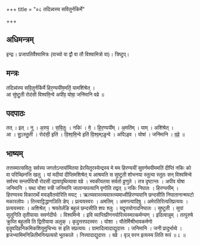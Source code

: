 +++
title = "०८ तदिन्न्वस्य सवितुर्नकिर्मे"

+++
## अधिमन्त्रम्
इन्द्रः। प्रजापतिर्वैश्वामित्रः (वाच्यो वा द्वौ वा तौ विश्वामित्रो वा)। त्रिष्टुप्।

## मन्त्रः
तदिन्न्व॑स्य सवि॒तुर्नकि॑र्मे हिर॒ण्ययी॑म॒मतिं॒ यामशि॑श्रेत् ।  
आ सु॑ष्टु॒ती रोद॑सी विश्वमि॒न्वे अपी॑व॒ योषा॒ जनि॑मानि वव्रे ॥

## पदपाठः
तत् । इत् । नु । अ॒स्य॒ । स॒वि॒तुः । नकिः॑ । मे॒ । हि॒र॒ण्ययी॑म् । अ॒मति॑म् । याम् । अशि॑श्रेत् ।  
आ । सु॒ऽस्तु॒ती । रोद॑सी॒ इति॑ । वि॒श्व॒मि॒न्वे इति॑ वि॒श्व॒म्ऽइ॒न्वे । अपि॑ऽइव । योषा॑ । जनि॑मानि । व॒व्रे॒ ॥

## भाष्यम्
तत्तस्मात्सवितुः सर्वस्य जगतोऽन्तर्यामितया प्रेरयितुरस्येन्द्रस्य मे मम हिरण्ययीं सुवर्णमयीममतिं दीप्तिं नकिः को वा परिच्छिनत्ति खलु । यां मदीयां दीप्तिमशिश्रेत् य आश्रयति स सुष्टुती शोभनया स्तुत्या स्तुतः सन् विश्वमिन्वे सर्वस्य सन्तर्पयित्रौ रोदसी द्यावापृथिव्यावा वव्रे । स्वकीयतया सर्वतो व्रुणुते । तत्र दृष्टान्तः । अपीव योषा जनिमानि । यथा योशा स्त्री जनिमानि जातान्यपत्यानि वृणोति तद्वत् ॥ नकिः निपातः । हिरण्ययीम् । हिरण्यस्य विकारार्थे मयड्वैतयोरिति मयट् । ऋत्व्यवास्त्व्यवास्त्व्यमाध्वीहिरण्ययानि छन्दसीति निपातानान्मयटो मकारलोपः । तित्त्वाट्टिद्धाणञिति ङेप् । प्रत्ययस्वरः । अमतिम् । अमगत्यादिषु । अमेरतिरित्यतिप्रत्ययः । प्रत्ययस्वरः । अशिश्रेत् । श्रयतेर्लङि बहुलं छन्दसीति शपः श्लुः । यद्वृत्तयोगादनिघातः । सुष्टुती । सुपां सुलुगिति तृतीयायाः सवर्णदीर्घः । विश्वमिन्वे । इवि व्याप्तिप्रीणनयोरित्यस्मात्कर्मण्यण् । इदित्वान्नुम् । तत्पुरुषे क्रुय्ति बहुलवि ति द्वितीयाया अलुक् । कृदुत्तरपदस्वरः । योशा । यौतेर्मिश्रीभावकर्मणो वृतॄवदिहनिकमिकशियुमुचिभ्यः स इति सप्रत्ययः । ग्रामादित्वादाद्युदात्तः । जनिमानि । जनी प्रादुर्भाव्वे । हृजभ्यामिमनिन्नितीमनिन्प्रत्ययो भूतकाले । नित्त्वादाद्युदात्तः । वव्रे । वृञ् वरन इत्यस्य लिति रूपं ॥ ८ ॥